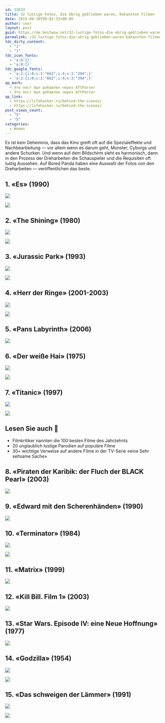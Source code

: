 ```yaml
---
id: 12633
title: 32 lustige Fotos, die übrig geblieben waren, bekannten Filmen
date: 2019-09-30T09:02:33+00:00
author: user
layout: post
guid: https://de.bestwow.net/32-lustige-fotos-die-ubrig-geblieben-waren-bekannten-filmen/
permalink: /32-lustige-fotos-die-ubrig-geblieben-waren-bekannten-filmen/
tdc_dirty_content:
  - "1"
  - "1"
tdc_icon_fonts:
  - 'a:0:{}'
  - 'a:0:{}'
tdc_google_fonts:
  - 'a:2:{i:0;s:3:"662";i:4;s:3:"394";}'
  - 'a:2:{i:0;s:3:"662";i:4;s:3:"394";}'
ap_mark:
  - Это пост был добавлен через AftParser
  - Это пост был добавлен через AftParser
ap_link:
  - https://lifehacker.ru/behind-the-scenes/
  - https://lifehacker.ru/behind-the-scenes/
post_views_count:
  - "5"
  - "5"
categories:
  - Women
---
```

Es ist kein Geheimnis, dass das Kino greift oft auf die Spezialeffekte und Nachbearbeitung — vor allem wenn es darum geht, Monster, Cyborgs und andere Schurken. Und wenn auf dem Bildschirm sieht es harmonisch, dann in den Prozess der Dreharbeiten die Schauspieler und die Requisiten oft lustig Aussehen. Auf Bored Panda haben eine Auswahl der Fotos von den Dreharbeiten — veröffentlichen das beste.

## 1. «Es» (1990)

![](https://de.bestwow.net/wp-content/uploads/2019/09/32-zabavnyh-foto-kotorye-ostalis-za-kadrom-izvestnyh-fil-mov-1.jpg) 

![](https://de.bestwow.net/wp-content/uploads/2019/09/32-zabavnyh-foto-kotorye-ostalis-za-kadrom-izvestnyh-fil-mov-2.jpg) 

## 2. «The Shining» (1980)

![](https://de.bestwow.net/wp-content/uploads/2019/09/32-zabavnyh-foto-kotorye-ostalis-za-kadrom-izvestnyh-fil-mov-3.jpg) 

![](https://de.bestwow.net/wp-content/uploads/2019/09/32-zabavnyh-foto-kotorye-ostalis-za-kadrom-izvestnyh-fil-mov-4.jpg) 

## 3. «Jurassic Park» (1993)

![](https://de.bestwow.net/wp-content/uploads/2019/09/32-zabavnyh-foto-kotorye-ostalis-za-kadrom-izvestnyh-fil-mov-5.jpg) 

![](https://de.bestwow.net/wp-content/uploads/2019/09/32-zabavnyh-foto-kotorye-ostalis-za-kadrom-izvestnyh-fil-mov-6.jpg) 

## 4. «Herr der Ringe» (2001-2003)

![](https://de.bestwow.net/wp-content/uploads/2019/09/32-zabavnyh-foto-kotorye-ostalis-za-kadrom-izvestnyh-fil-mov-7.jpg) 

![](https://de.bestwow.net/wp-content/uploads/2019/09/32-zabavnyh-foto-kotorye-ostalis-za-kadrom-izvestnyh-fil-mov-8.jpg) 

## 5. «Pans Labyrinth» (2006)

![](https://de.bestwow.net/wp-content/uploads/2019/09/32-zabavnyh-foto-kotorye-ostalis-za-kadrom-izvestnyh-fil-mov-9.jpg) 

## 6. «Der weiße Hai» (1975)

![](https://de.bestwow.net/wp-content/uploads/2019/09/32-zabavnyh-foto-kotorye-ostalis-za-kadrom-izvestnyh-fil-mov-10.jpg) 

![](https://de.bestwow.net/wp-content/uploads/2019/09/32-zabavnyh-foto-kotorye-ostalis-za-kadrom-izvestnyh-fil-mov-11.jpg) 

## 7. «Titanic» (1997)

![](https://de.bestwow.net/wp-content/uploads/2019/09/32-zabavnyh-foto-kotorye-ostalis-za-kadrom-izvestnyh-fil-mov-12.jpg) 

![](https://de.bestwow.net/wp-content/uploads/2019/09/32-zabavnyh-foto-kotorye-ostalis-za-kadrom-izvestnyh-fil-mov-13.jpg) 

<div>
  <h2 class="read-also__title">
    <span>Lesen Sie auch</span> <span>🧐 </span>
  </h2>
  
  <ul class="read-also__list">
    <li>
      Filmkritiker nannten die 100 besten Filme des Jahrzehnts
    </li>
    <li>
      20 unglaublich lustige Parodien auf populäre Filme
    </li>
    <li>
      30+ wichtige Verweise auf andere Filme in der TV-Serie «eine Sehr seltsame Sache»
    </li>
  </ul>
</div>

## 8. «Piraten der Karibik: der Fluch der BLACK Pearl» (2003)

![](https://de.bestwow.net/wp-content/uploads/2019/09/32-zabavnyh-foto-kotorye-ostalis-za-kadrom-izvestnyh-fil-mov-14.jpg) 

## 9. «Edward mit den Scherenhänden» (1990)

![](https://de.bestwow.net/wp-content/uploads/2019/09/32-zabavnyh-foto-kotorye-ostalis-za-kadrom-izvestnyh-fil-mov-15.jpg) 

## 10. «Terminator» (1984)

![](https://de.bestwow.net/wp-content/uploads/2019/09/32-zabavnyh-foto-kotorye-ostalis-za-kadrom-izvestnyh-fil-mov-16.jpg) 

![](https://de.bestwow.net/wp-content/uploads/2019/09/32-zabavnyh-foto-kotorye-ostalis-za-kadrom-izvestnyh-fil-mov-17.jpg) 

## 11. «Matrix» (1999)

![](https://de.bestwow.net/wp-content/uploads/2019/09/32-zabavnyh-foto-kotorye-ostalis-za-kadrom-izvestnyh-fil-mov-18.jpg) 

## 12. «Kill Bill. Film 1» (2003)

![](https://de.bestwow.net/wp-content/uploads/2019/09/32-zabavnyh-foto-kotorye-ostalis-za-kadrom-izvestnyh-fil-mov-19.jpg) 

## 13. «Star Wars. Episode IV: eine Neue Hoffnung» (1977)

![](https://de.bestwow.net/wp-content/uploads/2019/09/32-zabavnyh-foto-kotorye-ostalis-za-kadrom-izvestnyh-fil-mov-20.jpg) 

## 14. «Godzilla» (1954)

![](https://de.bestwow.net/wp-content/uploads/2019/09/32-zabavnyh-foto-kotorye-ostalis-za-kadrom-izvestnyh-fil-mov-21.jpg) 

![](https://de.bestwow.net/wp-content/uploads/2019/09/32-zabavnyh-foto-kotorye-ostalis-za-kadrom-izvestnyh-fil-mov-22.jpg) 

## 15. «Das schweigen der Lämmer» (1991)

![](https://de.bestwow.net/wp-content/uploads/2019/09/32-zabavnyh-foto-kotorye-ostalis-za-kadrom-izvestnyh-fil-mov-23.jpg) 

![](https://de.bestwow.net/wp-content/uploads/2019/09/32-zabavnyh-foto-kotorye-ostalis-za-kadrom-izvestnyh-fil-mov-24.jpg)